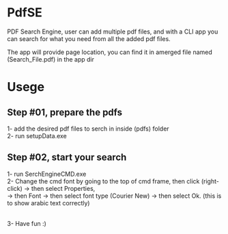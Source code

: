 # PdfSE
PDF Search Engine, user can add multiple pdf files, and with a CLI app you can search for what you need from all the added pdf files. </br>

The app will provide page location, you can find it in amerged file named (Search_File.pdf) in the app dir


# Usege

## Step #01, prepare the pdfs
1- add the desired pdf files to serch in inside (pdfs) folder </br>
2- run setupData.exe

## Step #02, start your search
1- run SerchEngineCMD.exe  </br>
2- Change the cmd font by going to the top of cmd frame, then click (right-click) -> then select Properties, </br>
-> then Font -> then select font type (Courier New) -> then select Ok. (this is to show arabic text correctly)

</br>
3- Have fun :)
